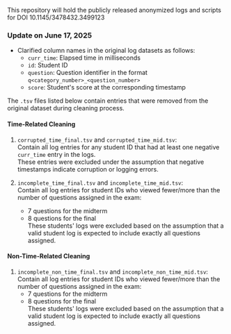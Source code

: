 This repository will hold the publicly released anonymized logs and scripts for DOI 10.1145/3478432.3499123

### Update on June 17, 2025
- Clarified column names in the original log datasets as follows:
  - `curr_time`: Elapsed time in milliseconds
  - `id`: Student ID
  - `question`: Question identifier in the format `q<category_number>_<question_number>`
  - `score`: Student's score at the corresponding timestamp


The `.tsv` files listed below contain entries that were removed from the original dataset during cleaning process.
#### Time-Related Cleaning
1. `corrupted_time_final.tsv` and `corrupted_time_mid.tsv`:  
   Contain all log entries for any student ID that had at least one negative `curr_time` entry in the logs.  
These entries were excluded under the assumption that negative timestamps indicate corruption or logging errors.

2. `incomplete_time_final.tsv` and `incomplete_time_mid.tsv`:  
   Contain all log entries for student IDs who viewed fewer/more than the number of questions assigned in the exam:
   - 7 questions for the midterm  
   - 8 questions for the final  
These students' logs were excluded based on the assumption that a valid student log is expected to include exactly all questions assigned.

#### Non-Time-Related Cleaning
1. `incomplete_non_time_final.tsv` and `incomplete_non_time_mid.tsv`:  
   Contain all log entries for student IDs who viewed fewer/more than the number of questions assigned in the exam:
   - 7 questions for the midterm  
   - 8 questions for the final  
These students' logs were excluded based on the assumption that a valid student log is expected to include exactly all questions assigned.
